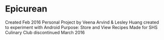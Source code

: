 # Epicurean
Created Feb 2016 
Personal Project by Veena Arvind & Lesley Huang created to experiment with Android
Purpose: Store and View Recipes
Made for SHS Culinary Club 
discontinued March 2016 

